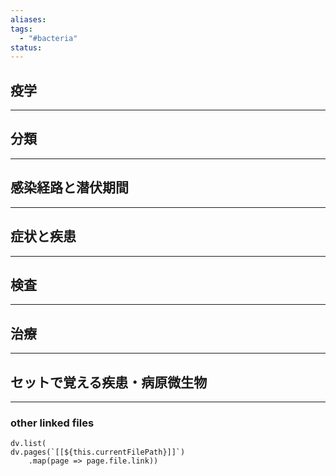 ```yaml
---
aliases: 
tags:
  - "#bacteria"
status:
---
```

## 疫学
---
## 分類
---
## 感染経路と潜伏期間
---
## 症状と疾患
---
## 検査
---
## 治療
---
## セットで覚える疾患・病原微生物
---
### other linked files
```dataviewjs
dv.list(
dv.pages(`[[${this.currentFilePath}]]`)
	.map(page => page.file.link))
```